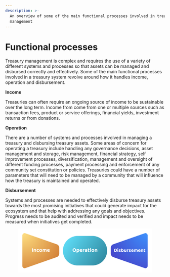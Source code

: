 ```yaml
---
description: >-
  An overview of some of the main functional processes involved in treasury
  management
---
```


# Functional processes

Treasury management is complex and requires the use of a variety of different systems and processes so that assets can be managed and disbursed correctly and effectively. Some of the main functional processes involved in a treasury system revolve around how it handles income, operation and disbursement.



**Income**

Treasuries can often require an ongoing source of income to be sustainable over the long term. Income from come from one or multiple sources such as transaction fees, product or service offerings, financial yields, investment returns or from donations.



**Operation**

There are a number of systems and processes involved in managing a treasury and disbursing treasury assets. Some areas of concern for operating a treasury include handling any governance decisions, asset management and storage, risk management, financial strategy, self improvement processes, diversification, management and oversight of different funding processes, payment processing and enforcement of any community set constitution or policies. Treasuries could have a number of parameters that will need to be managed by a community that will influence how the treasury is maintained and operated.



**Disbursement**

Systems and processes are needed to effectively disburse treasury assets towards the most promising initiatives that could generate impact for the ecosystem and that help with addressing any goals and objectives. Progress needs to be audited and verified and impact needs to be measured when initiatives get completed.



<figure><img src="../.gitbook/assets/treasury-process.png" alt=""><figcaption></figcaption></figure>
